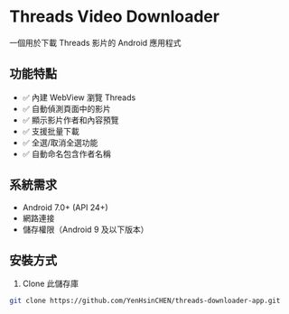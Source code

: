 # Threads Video Downloader

一個用於下載 Threads 影片的 Android 應用程式

## 功能特點

- ✅ 內建 WebView 瀏覽 Threads
- ✅ 自動偵測頁面中的影片
- ✅ 顯示影片作者和內容預覽
- ✅ 支援批量下載
- ✅ 全選/取消全選功能
- ✅ 自動命名包含作者名稱

## 系統需求

- Android 7.0+ (API 24+)
- 網路連接
- 儲存權限（Android 9 及以下版本）

## 安裝方式

1. Clone 此儲存庫
```bash
git clone https://github.com/YenHsinCHEN/threads-downloader-app.git
